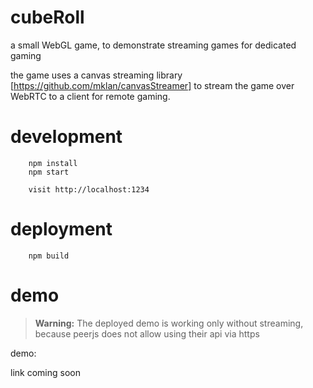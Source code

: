 # cubeRoll
a small WebGL game, to demonstrate streaming games for dedicated gaming

the game uses a canvas streaming library [https://github.com/mklan/canvasStreamer] to stream the game over WebRTC to a client for remote gaming.

# development

```
    npm install
    npm start
    
    visit http://localhost:1234
```

# deployment

```
    npm build
```

# demo

> __Warning:__ The deployed demo is working only without streaming, because peerjs does not allow using their api via https

demo:

link coming soon

<!-- https://mklan.github.io/cuberoll/ -->
